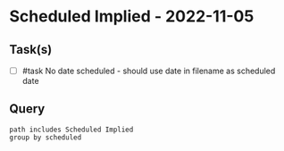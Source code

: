 # Scheduled Implied - 2022-11-05

## Task(s)

- [ ] #task No date scheduled - should use date in filename as scheduled date

## Query

```tasks
path includes Scheduled Implied
group by scheduled
```
